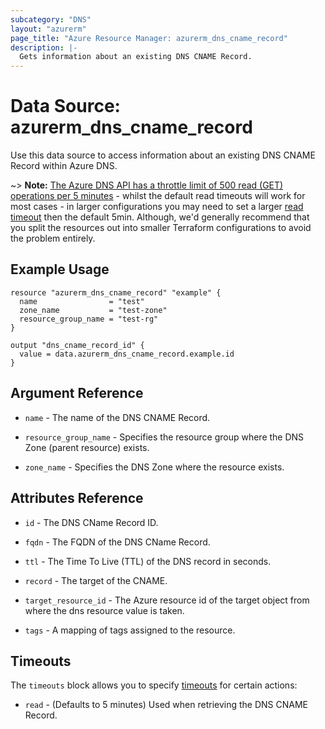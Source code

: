 ```yaml
---
subcategory: "DNS"
layout: "azurerm"
page_title: "Azure Resource Manager: azurerm_dns_cname_record"
description: |-
  Gets information about an existing DNS CNAME Record.
---
```


# Data Source: azurerm_dns_cname_record

Use this data source to access information about an existing DNS CNAME Record within Azure DNS.

~> **Note:** [The Azure DNS API has a throttle limit of 500 read (GET) operations per 5 minutes](https://docs.microsoft.com/azure/azure-resource-manager/management/request-limits-and-throttling#network-throttling) - whilst the default read timeouts will work for most cases - in larger configurations you may need to set a larger [read timeout](https://www.terraform.io/language/resources/syntax#operation-timeouts) then the default 5min. Although, we'd generally recommend that you split the resources out into smaller Terraform configurations to avoid the problem entirely.

## Example Usage

```hcl
resource "azurerm_dns_cname_record" "example" {
  name                = "test"
  zone_name           = "test-zone"
  resource_group_name = "test-rg"
}

output "dns_cname_record_id" {
  value = data.azurerm_dns_cname_record.example.id
}
```

## Argument Reference

* `name` - The name of the DNS CNAME Record.

* `resource_group_name` - Specifies the resource group where the DNS Zone (parent resource) exists.

* `zone_name` - Specifies the DNS Zone where the resource exists.

## Attributes Reference

* `id` - The DNS CName Record ID.

* `fqdn` - The FQDN of the DNS CName Record.

* `ttl` - The Time To Live (TTL) of the DNS record in seconds.

* `record` - The target of the CNAME.

* `target_resource_id` - The Azure resource id of the target object from where the dns resource value is taken.

* `tags` - A mapping of tags assigned to the resource.

## Timeouts

The `timeouts` block allows you to specify [timeouts](https://www.terraform.io/docs/configuration/resources.html#timeouts) for certain actions:

* `read` - (Defaults to 5 minutes) Used when retrieving the DNS CNAME Record.
